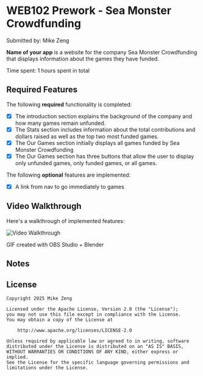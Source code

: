# WEB102 Prework - Sea Monster Crowdfunding

Submitted by: Mike Zeng

**Name of your app** is a website for the company Sea Monster Crowdfunding that displays information about the games they have funded.

Time spent: 1 hours spent in total

## Required Features

The following **required** functionality is completed:

* [x] The introduction section explains the background of the company and how many games remain unfunded.
* [x] The Stats section includes information about the total contributions and dollars raised as well as the top two most funded games.
* [x] The Our Games section initially displays all games funded by Sea Monster Crowdfunding
* [x] The Our Games section has three buttons that allow the user to display only unfunded games, only funded games, or all games.

The following **optional** features are implemented:

* [x] A link from nav to go immediately to games

## Video Walkthrough

Here's a walkthrough of implemented features:

<img src='https://github.com/mzen17/web102_prework/blob/main/102Demo.gif' title='Video Walkthrough' width='' alt='Video Walkthrough' />

<!-- Replace this with whatever GIF tool you used! -->
GIF created with OBS Studio + Blender
<!-- Recommended tools:
[Kap](https://getkap.co/) for macOS
[ScreenToGif](https://www.screentogif.com/) for Windows
[peek](https://github.com/phw/peek) for Linux. -->

## Notes

## License

    Copyright 2025 Mike Zeng

    Licensed under the Apache License, Version 2.0 (the "License");
    you may not use this file except in compliance with the License.
    You may obtain a copy of the License at

        http://www.apache.org/licenses/LICENSE-2.0

    Unless required by applicable law or agreed to in writing, software
    distributed under the License is distributed on an "AS IS" BASIS,
    WITHOUT WARRANTIES OR CONDITIONS OF ANY KIND, either express or implied.
    See the License for the specific language governing permissions and
    limitations under the License.
